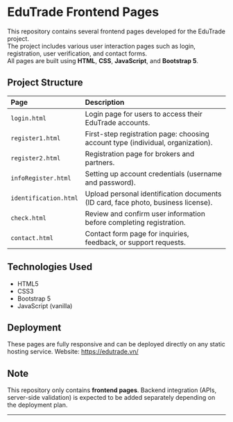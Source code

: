 # EduTrade Frontend Pages

This repository contains several frontend pages developed for the EduTrade project.  
The project includes various user interaction pages such as login, registration, user verification, and contact forms.  
All pages are built using **HTML**, **CSS**, **JavaScript**, and **Bootstrap 5**.

## Project Structure

| Page | Description |
|:----|:------------|
| `login.html` | Login page for users to access their EduTrade accounts. |
| `register1.html` | First-step registration page: choosing account type (individual, organization). |
| `register2.html` | Registration page for brokers and partners. |
| `infoRegister.html` | Setting up account credentials (username and password). |
| `identification.html` | Upload personal identification documents (ID card, face photo, business license). |
| `check.html` | Review and confirm user information before completing registration. |
| `contact.html` | Contact form page for inquiries, feedback, or support requests. |

## Technologies Used

- HTML5
- CSS3
- Bootstrap 5
- JavaScript (vanilla)

## Deployment

These pages are fully responsive and can be deployed directly on any static hosting service.
Website: https://edutrade.vn/
## Note

This repository only contains **frontend pages**. Backend integration (APIs, server-side validation) is expected to be added separately depending on the deployment plan.

---

